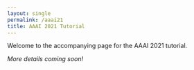 ```yaml
---
layout: single
permalink: /aaai21
title: AAAI 2021 Tutorial
---
```


Welcome to the accompanying page for the AAAI 2021 tutorial.

_More details coming soon!_